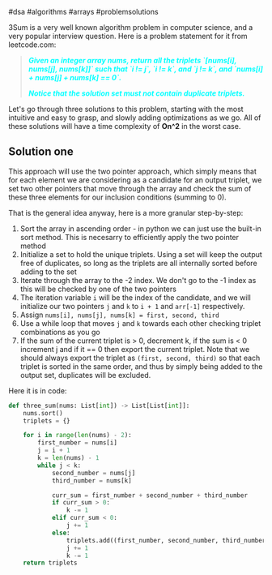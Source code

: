 #dsa #algorithms #arrays #problemsolutions

3Sum is a very well known algorithm problem in computer science, and a very popular interview question. Here is a problem statement for it from leetcode.com:
<blockquote style="color: cyan; font-weight: bold; font-style: italic;">Given an integer array nums, return all the triplets `[nums[i], nums[j], nums[k]]` such that `i != j`, `i != k`, and `j != k`, and `nums[i] + nums[j] + nums[k] == 0`.

Notice that the solution set must not contain duplicate triplets.</blockquote>
Let's go through three solutions to this problem, starting with the most intuitive and easy to grasp, and slowly adding optimizations as we go. All of these solutions will have a time complexity of **On^2** in the worst case.

## Solution one
This approach will use the two pointer approach, which simply means that for each element we are considering as a candidate for an output triplet, we set two other pointers that move through the array and check the sum of these three elements for our inclusion conditions (summing to 0).

That is the general idea anyway, here is a more granular step-by-step:
1. Sort the array in ascending order - in python we can just use the built-in sort method. This is necesarry to efficiently apply the two pointer method
2. Initialize a set to hold the unique triplets. Using a set will keep the output free of duplicates, so long as the triplets are all internally sorted before adding to the set
3. Iterate through the array to the -2 index. We don't go to the -1 index as this will be checked by one of the two pointers
4. The iteration variable `i` will be the index of the candidate, and we will initialize our two pointers `j` and `k` to `i + 1` and `arr[-1]` respectively. 
5. Assign `nums[i], nums[j], nums[k] = first, second, third`
6. Use a while loop that moves `j` and `k` towards each other checking triplet combinations as you go
7. If the sum of the current triplet is > 0, decrement k, if the sum is < 0 increment j and if it == 0 then export the current triplet. Note that we should always export the triplet as `(first, second, third)` so that each triplet is sorted in the same order, and thus by simply being added to the output set, duplicates will be excluded.

Here it is in code:
```python
def three_sum(nums: List[int]) -> List[List[int]]:
	nums.sort()
	triplets = {}

	for i in range(len(nums) - 2):
		first_number = nums[i]
		j = i + 1
		k = len(nums) - 1
		while j < k:
			second_number = nums[j]
			third_number = nums[k]

			curr_sum = first_number + second_number + third_number
			if curr_sum > 0:
				k -= 1
			elif curr_sum < 0:
				j += 1
			else:
				triplets.add((first_number, second_number, third_number))
				j += 1
				k -= 1
	return triplets
```